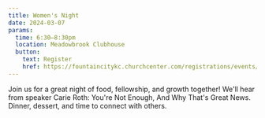 ```yaml
---
title: Women's Night
date: 2024-03-07
params:
  time: 6:30–8:30pm
  location: Meadowbrook Clubhouse
  button:
    text: Register
    href: https://fountaincitykc.churchcenter.com/registrations/events/2128231
---
```


Join us for a great night of food, fellowship, and growth together! We'll hear from speaker Carie Roth: You're Not Enough, And Why That's Great News. Dinner, dessert, and time to connect with others.
